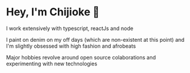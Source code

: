 
<h1>Hey, I'm Chijioke 💫</h1>
<p>I work extensively with typescript, reactJs and node</P>
<p>I paint on denim on my off days (which are non-existent at this point) and I'm slightly obsessed with high fashion and afrobeats</p>
<p>Major hobbies revolve around open source colaborations and experimenting with new technologies</p>

